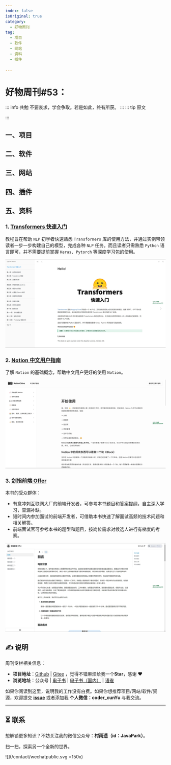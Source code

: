```yaml
---
index: false
isOriginal: true
category:
  - 好物周刊
tag:
  - 项目
  - 软件
  - 网站
  - 资料
  - 插件

---
```


# 好物周刊#53：

::: info 共勉
不要哀求，学会争取。若是如此，终有所获。
:::
::: tip 原文

:::


## 一、项目

## 二、软件

## 三、网站

## 四、插件

## 五、资料

### 1. [Transformers 快速入门](https://github.com/jsksxs360/How-to-use-Transformers)

教程旨在帮助 `NLP` 初学者快速熟悉 `Transformers` 库的使用方法，并通过实例带领读者一步一步构建自己的模型，完成各种 `NLP` 任务。而且读者只需熟悉 `Python` 语言即可，并不需要提前掌握 `Keras`、`Pytorch` 等深度学习包的使用。

![](assets/0413-0419/chrome_1710752767.webp)

### 2. [Notion 中文用户指南](https://notionchina.co/guide/)

了解 `Notion` 的基础概念，帮助中文用户更好的使用 `Notion`。

![](assets/0413-0419/CUNYU1943_1710806588.webp)

### 3. [剑指前端 Offer](https://github.com/hzfe/awesome-interview)

本书的受众群体：

- 有意冲刺互联网大厂的前端开发者，可参考本书题目和答案提纲，自主深入学习，查漏补缺。
- 短时间内参加面试的前端开发者，可借助本书快速了解面试高频的技术问题和相关解答。
- 前端面试官可参考本书的题型和题目，按岗位需求对候选人进行有梯度的考察。

![](assets/0413-0419/chrome_1710806875.webp)

## ✍️ 说明

周刊专栏相关信息：

- **项目地址**：[Github](https://github.com/cunyu1943/JavaPark/) | [Gitee](https://gitee.com/cunyu1943/JavaPark/) ，觉得不错麻烦给我一个**Star**，感谢 ❤️
- **浏览地址**：公众号 | [电子书](https://cunyu1943.github.io/) | [电子书（国内）](https://cunyu1943.gitee.io/) | [语雀](https://yuque.com/cunyu1943)

如果你阅读到这里，说明我的工作没有白费。如果你想推荐项目/网站/软件/资源，欢迎提交 **[issue](https://github.com/cunyu1943/JavaPark/issues)** 或者添加我 **个人微信：coder_cunYu** 与我交流。

---

## ⏳ 联系

想解锁更多知识？不妨关注我的微信公众号：**村雨遥（id：JavaPark）**。

扫一扫，探索另一个全新的世界。

![](/contact/wechatpublic.svg =150x)

<Share colorful />

